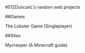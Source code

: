 #512DuncanL's random web projects

##Games

The Lobster Game (Singleplayer) 

##Sites

Mycreeper (A Minecraft guide)
